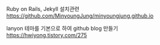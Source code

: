 
Ruby on Rails, Jekyll 설치관련
https://github.com/MinyoungJung/minyoungjung.github.io

lanyon 테마를 기본으로 하여 github blog 만들기
https://hwiyong.tistory.com/275
